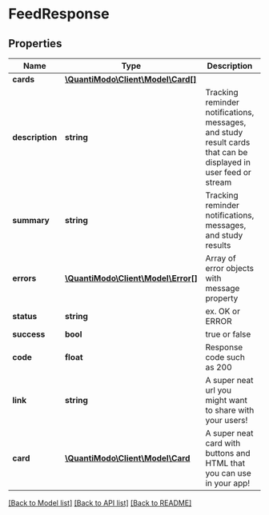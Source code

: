 # FeedResponse

## Properties
Name | Type | Description | Notes
------------ | ------------- | ------------- | -------------
**cards** | [**\QuantiModo\Client\Model\Card[]**](Card.md) |  | 
**description** | **string** | Tracking reminder notifications, messages, and study result cards that can be displayed in user feed or stream | 
**summary** | **string** | Tracking reminder notifications, messages, and study results | 
**errors** | [**\QuantiModo\Client\Model\Error[]**](Error.md) | Array of error objects with message property | [optional] 
**status** | **string** | ex. OK or ERROR | [optional] 
**success** | **bool** | true or false | [optional] 
**code** | **float** | Response code such as 200 | [optional] 
**link** | **string** | A super neat url you might want to share with your users! | [optional] 
**card** | [**\QuantiModo\Client\Model\Card**](Card.md) | A super neat card with buttons and HTML that you can use in your app! | [optional] 

[[Back to Model list]](../README.md#documentation-for-models) [[Back to API list]](../README.md#documentation-for-api-endpoints) [[Back to README]](../README.md)


